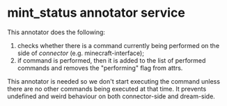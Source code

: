 # mint_status annotator service

This annotator does the following:
1. checks whether there is a command currently being performed on the side of *connector* (e.g. minecraft-interface);
2. if command is performed, then it is added to the list of performed commands and removes the "performing" flag from attrs.

This annotator is needed so we don't start executing the command unless there are no other commands being executed at that time. It prevents undefined and weird behaviour on both connector-side and dream-side.